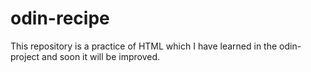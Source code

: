 # odin-recipe
This repository is a practice of HTML which I have learned in the odin-project and soon it will be improved.
